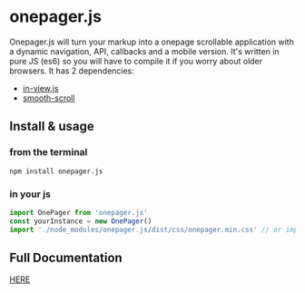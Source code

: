 # onepager.js

Onepager.js will turn your markup into a onepage scrollable application with a dynamic navigation, API, callbacks and a mobile version. It's written in pure JS (es6) so you will have to compile it if you worry about older browsers. It has 2 dependencies:

- [in-view.js](https://www.npmjs.com/package/in-view)
- [smooth-scroll](https://www.npmjs.com/package/smooth-scroll)

## Install & usage

### from the terminal
```
npm install onepager.js
```

### in your js
```javascript
import OnePager from 'onepager.js'
const yourInstance = new OnePager()
import './node_modules/onepager.js/dist/css/onepager.min.css' // or import it in your css
```

## Full Documentation
[HERE](https://onepagerjs.netlify.com/)